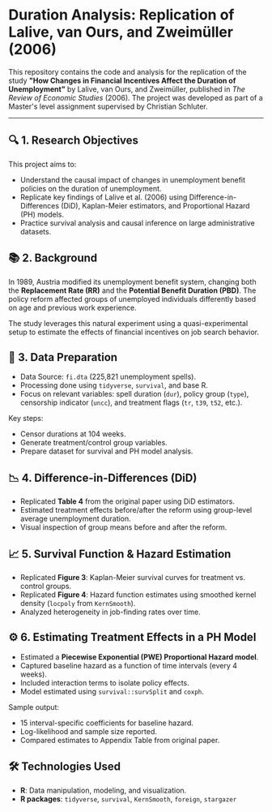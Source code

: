 # Duration Analysis: Replication of Lalive, van Ours, and Zweimüller (2006)

This repository contains the code and analysis for the replication of the study **"How Changes in Financial Incentives Affect the Duration of Unemployment"** by Lalive, van Ours, and Zweimüller, published in *The Review of Economic Studies* (2006). The project was developed as part of a Master's level assignment supervised by Christian Schluter.

---

## 🔍 1. Research Objectives

This project aims to:
- Understand the causal impact of changes in unemployment benefit policies on the duration of unemployment.
- Replicate key findings of Lalive et al. (2006) using Difference-in-Differences (DiD), Kaplan-Meier estimators, and Proportional Hazard (PH) models.
- Practice survival analysis and causal inference on large administrative datasets.

## 📚 2. Background

In 1989, Austria modified its unemployment benefit system, changing both the **Replacement Rate (RR)** and the **Potential Benefit Duration (PBD)**. The policy reform affected groups of unemployed individuals differently based on age and previous work experience.

The study leverages this natural experiment using a quasi-experimental setup to estimate the effects of financial incentives on job search behavior.


## 🧹 3. Data Preparation

- Data Source: `fi.dta` (225,821 unemployment spells).
- Processing done using `tidyverse`, `survival`, and base R.
- Focus on relevant variables: spell duration (`dur`), policy group (`type`), censorship indicator (`uncc`), and treatment flags (`tr`, `t39`, `t52`, etc.).

Key steps:
- Censor durations at 104 weeks.
- Generate treatment/control group variables.
- Prepare dataset for survival and PH model analysis.

## 📉 4. Difference-in-Differences (DiD)

- Replicated **Table 4** from the original paper using DiD estimators.
- Estimated treatment effects before/after the reform using group-level average unemployment duration.
- Visual inspection of group means before and after the reform.


## 📈 5. Survival Function & Hazard Estimation

- Replicated **Figure 3**: Kaplan-Meier survival curves for treatment vs. control groups.
- Replicated **Figure 4**: Hazard function estimates using smoothed kernel density (`locpoly` from `KernSmooth`).
- Analyzed heterogeneity in job-finding rates over time.


## ⚙️ 6. Estimating Treatment Effects in a PH Model

- Estimated a **Piecewise Exponential (PWE) Proportional Hazard model**.
- Captured baseline hazard as a function of time intervals (every 4 weeks).
- Included interaction terms to isolate policy effects.
- Model estimated using `survival::survSplit` and `coxph`.

Sample output:
- 15 interval-specific coefficients for baseline hazard.
- Log-likelihood and sample size reported.
- Compared estimates to Appendix Table from original paper.


## 🛠️ Technologies Used

- **R**: Data manipulation, modeling, and visualization.
- **R packages**: `tidyverse`, `survival`, `KernSmooth`, `foreign`, `stargazer`
